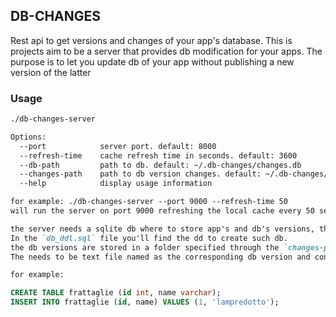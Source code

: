 ## DB-CHANGES

Rest api to get versions and changes of your app's database.
This is projects aim to be a server that provides db modification for your apps.
The purpose is to let you update db of your app without publishing a new version of the latter

### Usage

```markdown
./db-changes-server

Options:
  --port            server port. default: 8000
  --refresh-time    cache refresh time in seconds. default: 3600
  --db-path         path to db. default: ~/.db-changes/changes.db
  --changes-path    path to db version changes. default: ~/.db-changes/apps
  --help            display usage information

for example: ./db-changes-server --port 9000 --refresh-time 50
will run the server on port 9000 refreshing the local cache every 50 seconds

the server needs a sqlite db where to store app's and db's versions, the db's path is specified through the `--db-path` option.
In the `db_ddl.sql` file you'll find the dd to create such db.
the db versions are stored in a folder specified through the `changes-path` option.
The needs to be text file named as the corresponding db version and containing the sql that makes the change.

for example:
```
```sql
CREATE TABLE frattaglie (id int, name varchar);
INSERT INTO frattaglie (id, name) VALUES (1, 'lampredotto');
```
